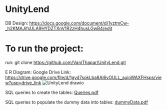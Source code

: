 # UnityLend

DB Design:
https://docs.google.com/document/d/1yztmCw-_h2KMAJjfsULA9HYDZTXnV1R2zH4husLGwB4/edit

# To run the project:
run: git clone https://github.com/VaniThapar/UnityLend.git

E R Diagram:
Google Drive Link: 
https://drive.google.com/file/d/1gyd7sokLba8Ai6vOULL_auioWAXFHsps/view?usp=drive_link
![UnityLend drawio](https://github.com/VaniThapar/UnityLend/assets/91086564/d81ee720-ae83-4ba6-810b-1676812c2d48)

SQL queries to create the tables:
[Queries.pdf](https://github.com/VaniThapar/UnityLend/files/14318947/Queries.pdf)

SQL queries to populate the dummy data into tables:
[dummyData.pdf](https://github.com/VaniThapar/UnityLend/files/14319004/dummyData.pdf)

